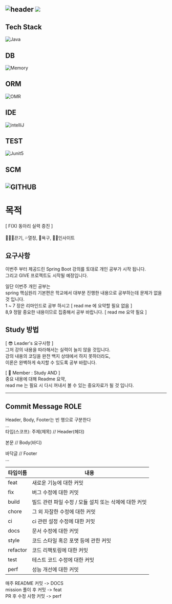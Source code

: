 ![header](https://capsule-render.vercel.app/api?type=soft&color=auto&height=150&section=header&text=UserManagement&fontSize=90&animation=blink&align=center)
<a href="https://hits.seeyoufarm.com"><img src="https://hits.seeyoufarm.com/api/count/incr/badge.svg?url=https%3A%2F%2Fgithub.com%2FFX-STUDY%2FBE-STUDY%2Fhit-counter&count_bg=%2379C83D&title_bg=%23555555&icon=&icon_color=%23E7E7E7&title=hits&edge_flat=false"/></a>
--
## Tech Stack
![Java](https://img.shields.io/badge/Java-ED8B00?style=for-the-badge&logo=openjdk&logoColor=white)
## DB
![Memory](https://img.shields.io/badge/Memory-000000?style=for-the-badge&logo=memory&logoColor=white)
## ORM
![OMR](https://img.shields.io/badge/NONE-000000?style=for-the-badge&logo=NONE&logoColor=white)
## IDE
![intelliJ](https://img.shields.io/badge/IntelliJIDEA-000000?style=for-the-badge&logo=IntelliJIDEA&logoColor=white)
## TEST
![Junit5](https://img.shields.io/badge/JUnit5-25A162?style=for-the-badge&logo=JUnit5&logoColor=white)
## SCM
![GITHUB](https://img.shields.io/badge/GitHub-100000?style=for-the-badge&logo=github&logoColor=white)
--
# 목적
[ F(X) 동아리 실력 증진 ] <br><br>
🏃🏻‍♂️끈기, 💦열정, 🧡욕구, 👊🏻인사이트
## 요구사항
이번주 부터 제공드린 Spring Boot 강의를 토대로 개인 공부가 시작 됩니다.<br>
그리고 GIVE 프로젝트도 시작될 예정입니다. <br>

일단 이번주 개인 공부는<br>
spring 핵심원리 기본편은 학교에서 대부분 진행한 내용으로 공부하는데 문제가 없을 것 입니다. <br>
1 ~ 7 장은 리마인드로 공부 하시고 [ read me 에 요약할 필요 없음 ] <br>
8,9 정말 중요한 내용이므로 집중해서 공부 바랍니다. [ read me 요약 필요 ] <br>

## Study 방법
[ 😎 Leader's 요구사항 ] <br>
그저 강의 내용을 따라해서는 실력이 늘지 않을 것입니다.<br>
강의 내용의 코딩을 완전 백지 상태에서 하지 못하더라도, <br>
이론은 완벽하게 숙지할 수 있도록 공부 바랍니다. <br>

[ 🧐 Member : Study AND ] <br>
중요 내용에 대해 Readme 요약,<br>
read me 는 필요 시 다시 꺼내서 볼 수 있는 중요자료가 될 것 입니다.

---

## Commit Message ROLE
Header, Body, Footer는 빈 행으로 구분한다 <br>
... <br>
타입(스코프): 주제(제목) // Header(헤더) <br>

본문 // Body(바디) <br>

바닥글 // Footer <br>
... <br>

|타입이름|내용|
|------|---|
|feat|새로운 기능에 대한 커밋|
|fix|버그 수정에 대한 커밋|
|build|빌드 관련 파일 수정 / 모듈 설치 또는 삭제에 대한 커밋|
|chore|그 외 자잘한 수정에 대한 커밋|
|ci|ci 관련 설정 수정에 대한 커밋|
|docs|문서 수정에 대한 커밋|
|style|코드 스타일 혹은 포맷 등에 관한 커밋|
|refactor|코드 리팩토링에 대한 커밋|
|test|테스트 코드 수정에 대한 커밋|
|perf|성능 개선에 대한 커밋|

매주 README 커밋 -> DOCS <br>
mission 풀이 후 커밋 -> feat <br>
PR 후 수정 사항 커밋 -> perf <br>
